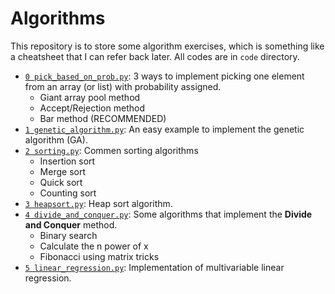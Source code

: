 # Algorithms

This repository is to store some algorithm exercises, which is something like a cheatsheet that I can refer back later. All codes are in `code` directory.

- [`0 pick_based_on_prob.py`](./code/0%20pick_based_on_prob.py): 3 ways to implement picking one element from an array (or list) with probability assigned.
  - Giant array pool method
  - Accept/Rejection method
  - Bar method (RECOMMENDED)
- [`1 genetic_algorithm.py`](./code/1%20genetic_algorithm.py): An easy example to implement the genetic algorithm (GA).
- [`2 sorting.py`](./code/2%20sorting.py): Commen sorting algorithms
  - Insertion sort
  - Merge sort
  - Quick sort
  - Counting sort
- [`3 heapsort.py`](./code/3%20heapsort.py): Heap sort algorithm.
- [`4 divide_and_conquer.py`](./code/4%20divide_and_conquer.py): Some algorithms that implement the **Divide and Conquer** method.
  - Binary search
  - Calculate the n power of x
  - Fibonacci using matrix tricks
- [`5 linear_regression.py`](./code/5%20linear_regression.py): Implementation of multivariable linear regression.
